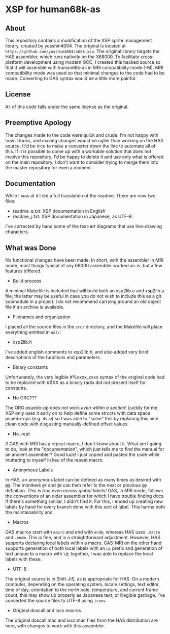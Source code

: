 XSP for human68k-as
===================

About
-----
This repository contains a modification of the XSP sprite management library, created by yosshin4004. The original is located at `https://github.com/yosshin4004/x68k_xsp`.
The original library targets the HAS assembler, which runs natively on the X68000. To facilitate cross-platform development using modern GCC, I created this hacked source so that it will assemble with human68k-as in MRI compatibility mode (-M).
MRI compatibility mode was used so that minimal changes to the code had to be made. Converting to GAS syntax would be a little more painful.

License
-------
All of this code falls under the same license as the original.

Preemptive Apology
------------------
The changes made to the code were quick and crude. I'm not happy with how it looks, and making changes would be uglier than working on the HAS source. It'd be nice to make a converter down the line to automate all of this.
If it is possible to come up with a workable solution that does not involve this repository, I'd be happy to delete it and use only what is offered on the main repository.
I don't want to consider trying to merge them into the master repository for even a moment.

Documentation
-------------
While I was at it I did a full translation of the readme. There are now two files:

* readme_e.txt: XSP documentation in English
* readme_j.txt: XSP documentation in Japanese, as UTF-8.

I've corrected by hand some of the text-art diagrams that use line-drawing characters.

What was Done
-------------

No functional changes have been made. In short, with the assembler in MRI mode, most things typical of any 68000 assembler worked as-is, but a few features differed.

* Build process

A minimal Makefile is included that will build both an xsp2lib.o and xsp2lib.a file; the latter may be useful in case you do not wish to include this as a git submodule in a project. I do not recommend carrying around an old object file if an archive is available.

* Filenames and organization

I placed all the source files in the `src/` directory, and the Makefile will place everything emitted in `out/`.

* xsp2lib.h

I've added english comments to xsp2lib.h, and also added very brief descriptions of the functions and parameters.

* Binary constants

Unfortunately, the very legible #%xxxx_xxxx syntax of the original code had to be replaced with #$XX as a binary radix did not present itself for constants.

* No ORG???

The ORG psuedo-op does not work *even within a section*! Luckily for me, XSP only uses it early on to help define some structs with data space psuedo-ops (e.g. `ds.w`) so I was able to "solve" this by replacing this nice clean code with disgusting manually-defined offset values.

* No .rept

If GAS with MRI has a repeat macro, I don't know about it. What am I going to do, look at the "documentation", which just tells me to find the manual for an ancient assembler? Good luck! I just copied and pasted the code while muttering to myself in lieu of the repeat macro.

* Anonymous Labels

In HAS, an anonymous label can be defined as many times as desired with `@@`. The monikers `@F` and `@B` can then refer to the next or previous `@@` definition. *This is true even across global labels!*
GAS, in MRI mode, follows the conventions of an older assembler for which I have trouble finding docs. If there's something similar, I didn't find it. For this, I ended up creating new labels by hand for every branch done with this sort of label. This harms both the maintainability and 

* Macros

GAS macros start with `macro` and end with `endm`, whereas HAS uses `.macro` and `.endm`. This is fine, and is a straightforward adjustment. However, HAS supports declaring local labels within a macro. GAS-MRI on the other hand supports generation of both local labels with an `LL` prefix and generation of text unique to a macro with `\@`; together, I was able to replace the local labels with these.

* UTF-8

The original source is in Shift-JIS, as is appropriate for HAS. On a modern computer, depending on the operating system, locale settings, text editor, time of day, orientation to the north pole, temperature, and current frame count, this may show up properly as Japanese text, or illegible garbage.
I've converted the source files to UTF-8 using `iconv`.

* Original doscall and iocs macros

The original doscall.mac and iocs.mac files from the HAS distribution are here, with changes to work with this assembler.
